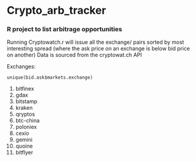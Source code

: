 # Crypto_arb_tracker
### R project to list arbitrage opportunities

Running Cryptowatch.r will issue all the exchange/ pairs sorted by most interesting spread (where the ask price on an exchange is below bid price on another)
Data is sourced from the cryptowat.ch API

Exchanges:

`unique(bid.ask$markets.exchange)`
1. bitfinex 
2. gdax 
3. bitstamp 
4. kraken 
5. qryptos 
6. btc-china 
7. poloniex 
8. cexio 
9. gemini 
10. quoine 
11. bitflyer

